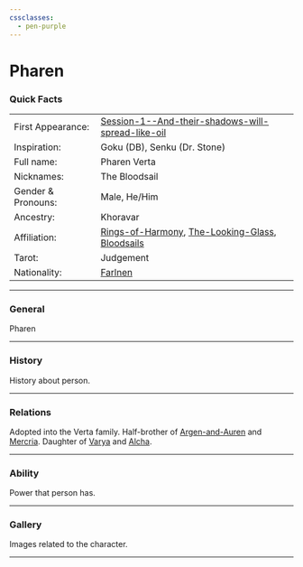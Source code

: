 ```yaml
---
cssclasses:
  - pen-purple
---
```

<link rel="stylesheet" href="https://cdn.jsdelivr.net/npm/rpg-awesome@latest/css/rpg-awesome.min.css">
<link rel="stylesheet" href="https://cdn.jsdelivr.net/npm/remixicon@4.5.0/fonts/remixicon.min.css"> 

# Pharen <i class="ra ra-lightning-bolt"></i>
### Quick Facts

|                    |                                                                                                                                                           |
| ------------------ | --------------------------------------------------------------------------------------------------------------------------------------------------------- |
| First Appearance:  | [Session-1--And-their-shadows-will-spread-like-oil](../../-Session-Notes/-1-Gathering-Storms/Session-1--And-their-shadows-will-spread-like-oil.md)      |
| Inspiration:          | Goku (DB), Senku (Dr. Stone)                                                                                                                              |
| Full name:         | Pharen Verta                                                                                                                                              |
| Nicknames:         | The Bloodsail                                                                                                                                             |
| Gender & Pronouns: | Male, He/Him                                                                                                                                              |
| Ancestry:          | Khoravar                                                                                                                                                  |
| Affiliation:       | [Rings-of-Harmony](../../-Groups/Rings-of-Harmony.md), [The-Looking-Glass](../../-Groups/The-Looking-Glass.md), [Bloodsails](../../-Groups/Bloodsails.md) |
| Tarot:             | Judgement                                                                                                                                                 |
| Nationality:       | [Farlnen](../../-Locations--Planes/Farlnen.md)                                                                                                            |
***
### General <i class="ri-checkbox-blank-line"></i>
Pharen

***
### History <i class="ri-history-line"></i>
History <i class="ri-history-line"></i> about person.

***
### Relations <i class="ri-user-line"></i>
Adopted into the Verta family.
Half-brother of [Argen-and-Auren](../-Pharen-Family/Argen-and-Auren.md) and [Mercria](../-Pharen-Family/Mercria.md).
Daughter of [Varya](../-Pharen-Family/Varya.md) and [Alcha](../-Pharen-Family/Alcha.md).

***
### Ability <i class="ri-star-line"></i>
Power that person has.

***
### Gallery <i class="ri-image-line"></i>
Images related to the character.

***
